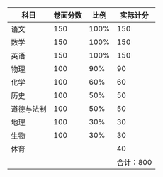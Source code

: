 | 科目       | 卷面分数 | 比例 | 实际计分  |
| ---------- | -------- | ---- | --------- |
| 语文       | 150      | 100% | 150       |
| 数学       | 150      | 100% | 150       |
| 英语       | 150      | 100% | 150       |
| 物理       | 100      | 90%  | 90        |
| 化学       | 100      | 60%  | 60        |
| 历史       | 100      | 50%  | 50        |
| 道德与法制 | 100      | 50%  | 50        |
| 地理       | 100      | 30%  | 30        |
| 生物       | 100      | 30%  | 30        |
| 体育       |          |      | 40        |
|            |          |      | 合计：800 |


